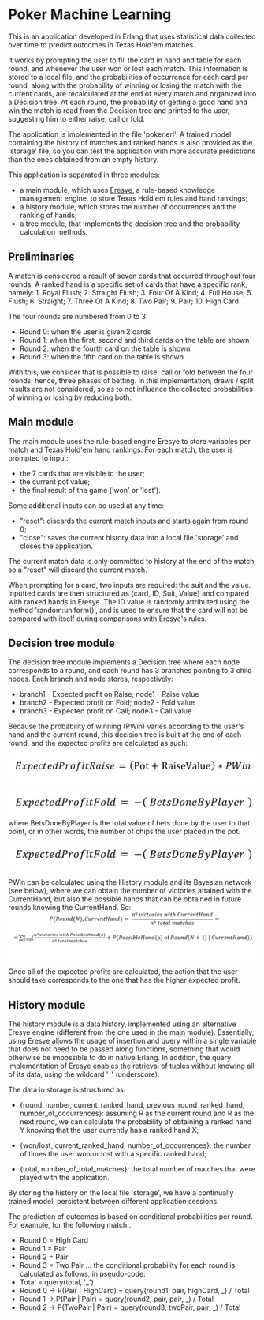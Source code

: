
# Poker Machine Learning

This is an application developed in Erlang that uses statistical data collected over time to predict outcomes in Texas Hold'em matches.

It works by prompting the user to fill the card in hand and table for each round, and whenever the user won or lost each match. This information is stored to a local file, and the probabilities of occurrence for each card per round, along with the probability of winning or losing the match with the current cards, are recalculated at the end of every match and organized into a Decision tree. At each round, the probability of getting a good hand and win the match is read from the Decision tree and printed to the user, suggesting him to either raise, call or fold.

The application is implemented in the file 'poker.erl'. A trained model containing the history of matches and ranked hands is also provided as the 'storage' file, so you can test the application with more accurate predictions than the ones obtained from an empty history.

This application is separated in three modules:
- a main module, which uses [Eresye](http://sourceforge.net/projects/eresye/), a rule-based knowledge management engine, to store Texas Hold'em rules and hand rankings;
- a history module, which stores the number of occurrences and the ranking of hands;
- a tree module, that implements the decision tree and the probability calculation methods.

## Preliminaries

A match is considered a result of seven cards that occurred throughout four rounds. A ranked hand is a specific set of cards that have a specific rank, namely: 1. Royal Flush; 2. Straight Flush; 3. Four Of A Kind; 4. Full House; 5. Flush; 6. Straight; 7. Three Of A Kind; 8. Two Pair; 9. Pair; 10. High Card.

The four rounds are numbered from 0 to 3:
- Round 0: when the user is given 2 cards
- Round 1: when the first, second and third cards on the table are shown
- Round 2: when the fourth card on the table is shown
- Round 3: when the fifth card on the table is shown

With this, we consider that is possible to raise, call or fold between the four rounds, hence, three phases of betting.
In this implementation, draws / split results are not considered, so as to not influence the collected probabilities of winning or losing by reducing both.

## Main module

The main module uses the rule-based engine Eresye to store variables per match and Texas Hold'em hand rankings. For each match, the user is prompted to input:
- the 7 cards that are visible to the user;
- the current pot value;
- the final result of the game ('won' or 'lost').

Some additional inputs can be used at any time:
- "reset": discards the current match inputs and starts again from round 0;
- "close": saves the current history data into a local file 'storage' and closes the application.

The current match data is only committed to history at the end of the match, so a "reset" will discard the current match.

When prompting for a card, two inputs are required: the suit and the value. Inputted cards are then structured as {card, ID, Suit, Value} and compared with ranked hands in Eresye. The ID value is randomly attributed using the method 'random:uniform()', and is used to ensure that the card will not be compared with itself during comparisons with Eresye's rules.



## Decision tree module

The decision tree module implements a Decision tree where each node corresponds to a round, and each round has 3 branches pointing to 3 child nodes. Each branch and node stores, respectively:
- branch1 - Expected profit on Raise; node1 - Raise value
- branch2 - Expected profit on Fold; node2 - Fold value
- branch3 - Expected profit on Call; node3 - Call value

Because the probability of winning (PWin) varies according to the user's hand and the current round, this decision tree is built at the end of each round, and the expected profits are calculated as such:

![Formula 1](/img/formula1.png?raw=true "Expected profit on Raise")

![Formula 2](/img/formula2.png?raw=true "Expected profit on Fold")
where BetsDoneByPlayer is the total value of bets done by the user to that point, or in other words, the number of chips the user placed in the pot.

![Formula 3](/img/formula2.png?raw=true "Expected profit on Call")

PWin can be calculated using the History module and its Bayesian network (see below), where we can obtain the number of victories attained with the CurrentHand, but also the possible hands that can be obtained in future rounds knowing the CurrentHand. So:
![Formula 4](/img/pwin.png?raw=true "PWin")

Once all of the expected profits are calculated, the action that the user should take corresponds to the one that has the higher expected profit.



## History module

The history module is a data history, implemented using an alternative Eresye engine (different from the one used in the main module). Essentially, using Eresye allows the usage of insertion and query within a single variable that does not need to be passed along functions, something that would otherwise be impossible to do in native Erlang. In addition, the query implementation of Eresye enables the retrieval of tuples without knowing all of its data, using the wildcard '_' (underscore).

The data in storage is structured as:

- {round_number, current_ranked_hand, previous_round_ranked_hand, number_of_occurrences}: assuming R as the current round and R as the next round, we can calculate the probability of obtaining a ranked hand Y knowing that the user currently has a ranked hand X;

- {won/lost, current_ranked_hand, number_of_occurrences}: the number of times the user won or lost with a specific ranked hand;

- {total, number_of_total_matches}: the total number of matches that were played with the application.

By storing the history on the local file 'storage', we have a continually trained model, persistent between different application sessions.

The prediction of outcomes is based on conditional probabilities per round. For example, for the following match...
- Round 0 = High Card
- Round 1 = Pair
- Round 2 = Pair
- Round 3 = Two Pair
... the conditional probability for each round is calculated as follows, in pseudo-code:
- Total = query(total, '_')
- Round 0 -> P(Pair | HighCard) = query(round1, pair, highCard, _) / Total
- Round 1 -> P(Pair | Pair) = query(round2, pair, pair, _) / Total
- Round 2 -> P(TwoPair | Pair) = query(round3, twoPair, pair, _) / Total





